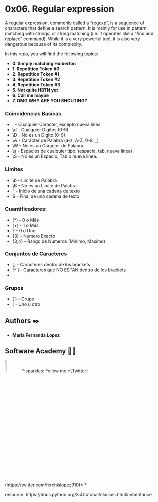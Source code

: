 # 0x06. Regular expression

<p>

A regular expression, commonly called a “regexp”, is a sequence of characters that define a search pattern.  It is mainly for use in pattern matching with strings, or string matching (i.e. it operates like a “find and replace” command). While it is a very powerful tool, it is also very dangerous because of its complexity.

<p>

In this repo, you will find the following topics:

- __0. Simply matching Holberton__ 
- __1. Repetition Token #0__
- __2. Repetition Token #1__
- __3. Repetition Token #2__
- __4. Repetition Token #3__
- __5. Not quite HBTN yet__
- __6. Call me maybe__
- __7. OMG WHY ARE YOU SHOUTING?__


### Coincidencias Basicas
- .       - Cualquier Caracter, excepto nueva linea
- \d      - Cualquier Digitos (0-9)
- \D      - No es un Digito (0-9)
- \w      - Caracter de Palabra (a-z, A-Z, 0-9, _)
- \W      - No es un Caracter de Palabra.
- \s      - Espacios de cualquier tipo. (espacio, tab, nueva linea)
- \S      - No es un Espacio, Tab o nueva linea.

### Limites
- \b      - Limite de Palabra
- \B      - No es un Limite de Palabra
- ^       - Inicio de una cadena de texto
- $       - Final de una cadena de texto

### Cuantificadores:
- (*)       - 0 o Más
- (+)       - 1 o Más
- ?       - 0 o Uno
- {3}     - Numero Exacto
- {3,4}   - Rango de Numeros (Minimo, Maximo)

### Conjuntos de Caracteres
- []      - Caracteres dentro de los brackets
- [^ ]    - Caracteres que NO ESTAN dentro de los brackets
- 
### Grupos
- ( )     - Grupo
- |       - Uno u otro


## Authors :black_nib:
* __Maria Fernanda Lopez__

## Software Academy 👨‍💻

<p aling="center">
<a>
<img src="https://i.pinimg.com/originals/ba/46/c8/ba46c8090ccc536ef26c005f9f2fc404.gif" alt="Twitter" width=10% /></a>
*:sparkles: Follow me *[Twitter](https://twitter.com/ferchislopez910)*
*<p aling="center">

<p>resource:
https://docs.python.org/3.4/tutorial/classes.html#inheritance
<p>